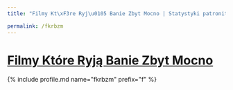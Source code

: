 ```yaml
---
title: "Filmy Kt\xF3re Ryj\u0105 Banie Zbyt Mocno | Statystyki patronite.pl | Patromierz"

permalink: /fkrbzm
---
```


# [Filmy Które Ryją Banie Zbyt Mocno](https://patronite.pl/fkrbzm)

{% include profile.md name="fkrbzm" prefix="f" %}
